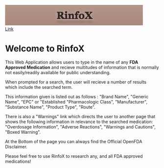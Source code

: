 [![RinfoX](./Screenshot%202023-01-26%20at%202.34.38%20PM.png)](https://rinfox.netlify.app/)
<br/>
[Link](https://rinfox.netlify.app/)



# Welcome to RinfoX


This Web Application allows users to type in the name of any **FDA Approved Medication** and recieve multitudes of information that is normally not easily/readily available for public understanding.

When prompted for a search, the user will recieve a number of results which include the searched term.

This information given is listed out as follows : 
"Brand Name",
"Generic Name",
"EPC" or "Established "Pharmacologic Class",
"Manufacturer",
"Substance Name",
"Product Type",
"Route".

There is also a "Warnings" link which directs the user to another page that shows the following information in relevance to the searched medication: 
"Overdosage Information",
"Adverse Reactions",
"Warnings and Cautions",
"Boxed Warning".


At the Bottom of the page you can always find the Official OpenFDA Disclaimer.

Please feel free to use RinfoX to research any, and all FDA approved medications!

